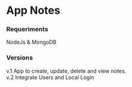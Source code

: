 # App Notes

### Requeriments

NodeJs & MongoDB

### Versions

v.1
App to create, update, delete and view notes.    
v.2
Integrate Users and Local Login
